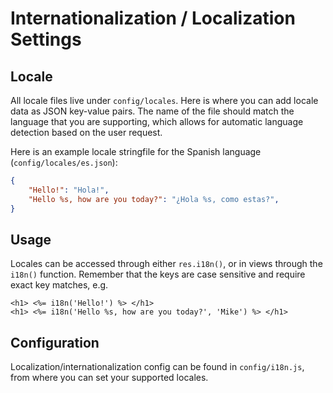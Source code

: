 # Internationalization / Localization Settings

## Locale
All locale files live under `config/locales`. Here is where you can add locale data as JSON key-value pairs. The name of the file should match the language that you are supporting, which allows for automatic language detection based on the user request.

Here is an example locale stringfile for the Spanish language (`config/locales/es.json`):  
```json
{
    "Hello!": "Hola!",
    "Hello %s, how are you today?": "¿Hola %s, como estas?",
}
```
## Usage
Locales can be accessed through either `res.i18n()`, or in views through the `i18n()` function.
Remember that the keys are case sensitive and require exact key matches, e.g.

```ejs
<h1> <%= i18n('Hello!') %> </h1>
<h1> <%= i18n('Hello %s, how are you today?', 'Mike') %> </h1>
```

## Configuration
Localization/internationalization config can be found in `config/i18n.js`, from where you can set your supported locales.